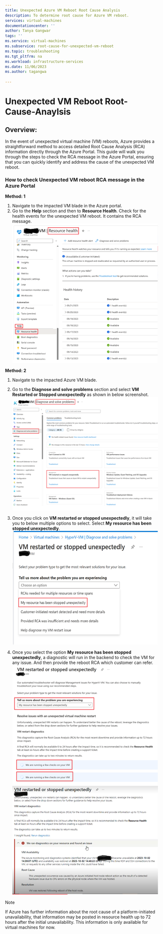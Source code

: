 ```yaml
---
title: Unexpected Azure VM Reboot Root Cause Analysis
description: To determine root cause for Azure VM reboot.
services: virtual-machines
documentationcenter: ''
author: Tanya Gangwar
tags: ''
ms.service: virtual-machines
ms.subservice: root-cause-for-unexpected-vm-reboot
ms.topic: troubleshooting
ms.tgt_pltfrm: na
ms.workload: infrastructure-services
ms.date: 11/06/2023
ms.author: tagangwa

---
```


# Unexpected VM Reboot Root-Cause-Anaylsis

## Overview:
In the event of unexpected virtual machine (VM) reboots, Azure provides a straightforward method to access detailed Root Cause Analysis (RCA) information directly through the Azure Portal. 
This guide will walk you through the steps to check the RCA message in the Azure Portal, ensuring that you can quickly identify and address the cause of the unexpected VM reboot.

### How to check Unexpected VM reboot RCA message in the Azure Portal

**Method: 1**

1.	Navigate to the impacted VM blade in the Azure portal.
2.	Go to the **Help** section and then to **Resource Health**. Check for the health events for the unexpected VM reboot. It contains the RCA message.
   ![Screenshot of Azure portal Resource Health dashboard](media/unexpected-VM-Reboot-RCA/Unexpected-VM-reboot-Resource-Health-check.png) 

**Method: 2**
1.	Navigate to the impacted Azure VM blade.
2.	Go to the **Diagnose and solve problems** section and select **VM Restarted or Stopped unexpectedly** as shown in below screenshot.
   ![Screenshot of Diagnose & solve problems for Azure VM.](media/unexpected-VM-Reboot-RCA/Unexpected-VM-reboot-Diagnose-and-solve-problems.png)

4.	Once you click on **VM restarted or stopped unexpectedly**, it will take you to below multiple options to select. Select **My resource has been stopped unexpectedly**.
   ![Screenshot of accessing VM restarted or stopped unexpectedly blade.](media/unexpected-VM-Reboot-RCA/VM-restarted-or-stopped-unexpectedly.png) 

6.	Once you select the option **My resource has been stopped unexpectedly**, a diagnostic will run in the backend to check the VM for any issue. And then provide the reboot RCA which customer can refer.
    ![Screenshot of running diagnostics over VM restarted or stopped unexpectedly blade.](media/unexpected-VM-Reboot-RCA/My-resource-has-been-stopped-unexpectedly.png) 
    ![Screenshot of diagnostic report over VM restarted or stopped unexpectedly blade.](media/unexpected-VM-Reboot-RCA/My-resource-has-been-stopped-unexpectedly2.png) 

>[!Note]
>If Azure has further information about the root cause of a platform-initiated unavailability, that information may be posted in resource health up to 72 hours after the initial unavailability. This information is only available for virtual machines for now.
